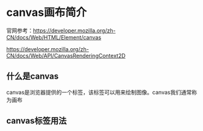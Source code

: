 # canvas画布简介

官网参考：https://developer.mozilla.org/zh-CN/docs/Web/HTML/Element/canvas

https://developer.mozilla.org/zh-CN/docs/Web/API/CanvasRenderingContext2D

## 什么是canvas
canvas是浏览器提供的一个标签，该标签可以用来绘制图像。canvas我们通常称为画布

## canvas标签用法